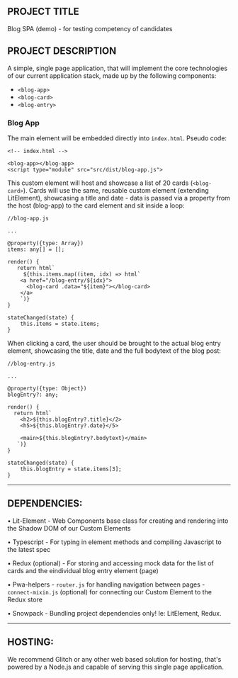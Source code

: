 
## PROJECT TITLE

Blog SPA (demo) - for testing competency of candidates


## PROJECT DESCRIPTION

A simple, single page application, that will implement the core technologies of our current application stack, made up by the following components:

- `<blog-app>`
- `<blog-card>`
- `<blog-entry>`

### Blog App
The main element will be embedded directly into `index.html`. Pseudo code:

```
<!-- index.html -->

<blog-app></blog-app>
<script type="module" src="src/dist/blog-app.js">

```
This custom element will host and showcase a list of 20 cards (`<blog-card>`). Cards will use the same, reusable custom element (extending LitElement), showcasing a title and date - data is passed via a property from the host (blog-app) to the card element and sit inside a loop:

```
//blog-app.js

...

@property({type: Array})
items: any[] = [];

render() {
   return html`
     ${this.items.map((item, idx) => html`
	<a href="/blog-entry/${idx}">
	  <blog-card .data="${item}"></blog-card>
	</a>
    `)}
}

stateChanged(state) {
    this.items = state.items;
}
```

When clicking a card, the user should be brought to the actual blog entry element, showcasing the title, date and the full bodytext of the blog post:

```
//blog-entry.js

...

@property({type: Object})
blogEntry?: any;

render() {
  return html`
    <h2>${this.blogEntry?.title}</2>
	<h5>${this.blogEntry?.date}</5>

	<main>${this.blogEntry?.bodytext}</main>
   `)}
}

stateChanged(state) {
    this.blogEntry = state.items[3];
}

```

-----------------

## DEPENDENCIES:

• Lit-Element
	- Web Components base class for creating and rendering into the Shadow DOM of our Custom Elements

• Typescript
	- For typing in element methods and compiling Javascript to the latest spec

• Redux (optional)
	- For storing and accessing mock data for the list of cards and the eindividual blog entry element (page)

• Pwa-helpers
	- `router.js` for handling navigation between pages
	- `connect-mixin.js` (optional) for connecting our Custom Element to the Redux store

• Snowpack
	- Bundling project dependencies only! Ie: LitElement, Redux.


----------------------------

## HOSTING:

We recommend Glitch or any other web based solution for hosting, that's powered by a Node.js and capable of serving this single page application.







